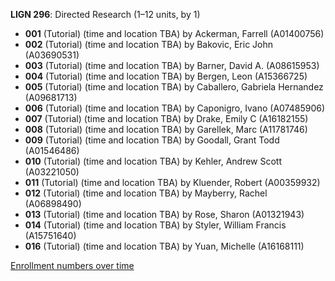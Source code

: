 **LIGN 296**: Directed Research (1–12 units, by 1)

- **001** (Tutorial) (time and location TBA) by Ackerman, Farrell (A01400756)
- **002** (Tutorial) (time and location TBA) by Bakovic, Eric John (A03690531)
- **003** (Tutorial) (time and location TBA) by Barner, David A. (A08615953)
- **004** (Tutorial) (time and location TBA) by Bergen, Leon (A15366725)
- **005** (Tutorial) (time and location TBA) by Caballero, Gabriela Hernandez (A09681713)
- **006** (Tutorial) (time and location TBA) by Caponigro, Ivano (A07485906)
- **007** (Tutorial) (time and location TBA) by Drake, Emily C (A16182155)
- **008** (Tutorial) (time and location TBA) by Garellek, Marc (A11781746)
- **009** (Tutorial) (time and location TBA) by Goodall, Grant Todd (A01546486)
- **010** (Tutorial) (time and location TBA) by Kehler, Andrew Scott (A03221050)
- **011** (Tutorial) (time and location TBA) by Kluender, Robert (A00359932)
- **012** (Tutorial) (time and location TBA) by Mayberry, Rachel (A06898490)
- **013** (Tutorial) (time and location TBA) by Rose, Sharon (A01321943)
- **014** (Tutorial) (time and location TBA) by Styler, William Francis (A15751640)
- **016** (Tutorial) (time and location TBA) by Yuan, Michelle (A16168111)

[Enrollment numbers over time](./LIGN296.tsv)
